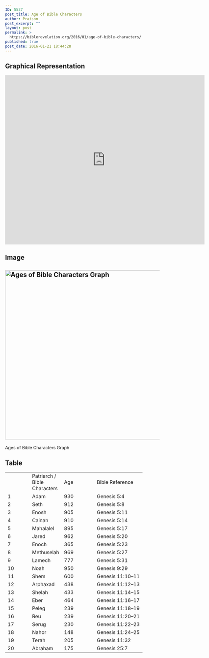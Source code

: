 ```yaml
---
ID: 5537
post_title: Age of Bible Characters
author: Praison
post_excerpt: ""
layout: post
permalink: >
  https://biblerevelation.org/2016/01/age-of-bible-characters/
published: true
post_date: 2016-01-21 18:44:28
---
```

<h2><strong>Graphical Representation</strong></h2>
<iframe src="https://plot.ly/~BibleRevelation/23.embed" width="650" height="550" frameborder="0" scrolling="no"></iframe>
<h2><strong>Image</strong></h2>
<h2 class="caption"><a href="http://biblerevelation.org/wp-content/uploads/2016/01/Age.png" rel="attachment wp-att-5540"><img class="size-full wp-image-5540" src="http://biblerevelation.org/wp-content/uploads/2016/01/Age.png" alt="Ages of Bible Characters Graph" width="987" height="550" /></a></h2>
Ages of Bible Characters Graph
<h2><strong>Table</strong></h2>
<table width="369">
<tbody>
<tr>
<td width="64"></td>
<td width="73">Patriarch / Bible Characters</td>
<td width="91">Age</td>
<td width="141">Bible Reference</td>
</tr>
<tr>
<td width="64">1</td>
<td width="73">Adam</td>
<td width="91">930</td>
<td width="141">Genesis 5:4</td>
</tr>
<tr>
<td width="64">2</td>
<td width="73">Seth</td>
<td width="91">912</td>
<td width="141">Genesis 5:8</td>
</tr>
<tr>
<td width="64">3</td>
<td width="73">Enosh</td>
<td width="91">905</td>
<td width="141">Genesis 5:11</td>
</tr>
<tr>
<td width="64">4</td>
<td width="73">Cainan</td>
<td width="91">910</td>
<td width="141">Genesis 5:14</td>
</tr>
<tr>
<td width="64">5</td>
<td width="73">Mahalalel</td>
<td width="91">895</td>
<td width="141">Genesis 5:17</td>
</tr>
<tr>
<td width="64">6</td>
<td width="73">Jared</td>
<td width="91">962</td>
<td width="141">Genesis 5:20</td>
</tr>
<tr>
<td width="64">7</td>
<td width="73">Enoch</td>
<td width="91">365</td>
<td width="141">Genesis 5:23</td>
</tr>
<tr>
<td width="64">8</td>
<td width="73">Methuselah</td>
<td width="91">969</td>
<td width="141">Genesis 5:27</td>
</tr>
<tr>
<td width="64">9</td>
<td width="73">Lamech</td>
<td width="91">777</td>
<td width="141">Genesis 5:31</td>
</tr>
<tr>
<td width="64">10</td>
<td width="73">Noah</td>
<td width="91">950</td>
<td width="141">Genesis 9:29</td>
</tr>
<tr>
<td width="64">11</td>
<td width="73">Shem</td>
<td width="91">600</td>
<td width="141">Genesis 11:10–11</td>
</tr>
<tr>
<td width="64">12</td>
<td width="73">Arphaxad</td>
<td width="91">438</td>
<td width="141">Genesis 11:12–13</td>
</tr>
<tr>
<td width="64">13</td>
<td width="73">Shelah</td>
<td width="91">433</td>
<td width="141">Genesis 11:14–15</td>
</tr>
<tr>
<td width="64">14</td>
<td width="73">Eber</td>
<td width="91">464</td>
<td width="141">Genesis 11:16–17</td>
</tr>
<tr>
<td width="64">15</td>
<td width="73">Peleg</td>
<td width="91">239</td>
<td width="141">Genesis 11:18–19</td>
</tr>
<tr>
<td width="64">16</td>
<td width="73">Reu</td>
<td width="91">239</td>
<td width="141">Genesis 11:20–21</td>
</tr>
<tr>
<td width="64">17</td>
<td width="73">Serug</td>
<td width="91">230</td>
<td width="141">Genesis 11:22–23</td>
</tr>
<tr>
<td width="64">18</td>
<td width="73">Nahor</td>
<td width="91">148</td>
<td width="141">Genesis 11:24–25</td>
</tr>
<tr>
<td width="64">19</td>
<td width="73">Terah</td>
<td width="91">205</td>
<td width="141">Genesis 11:32</td>
</tr>
<tr>
<td width="64">20</td>
<td width="73">Abraham</td>
<td width="91">175</td>
<td width="141">Genesis 25:7</td>
</tr>
</tbody>
</table>
&nbsp;

&nbsp;